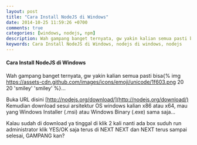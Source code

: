 ```yaml
---
layout: post
title: "Cara Install NodeJS di Windows"
date: 2014-10-25 11:59:26 +0700
comments: true
categories: [windows, nodejs, npm]
description: Wah gampang banget ternyata, gw yakin kalian semua pasti bisa Cara Install NodeJS di Windows
keywords: Cara Install NodeJS di Windows, nodejs di windows, nodejs
---
```

#### Cara Install NodeJS di Windows
Wah gampang banget ternyata, gw yakin kalian semua pasti bisa{% img https://assets-cdn.github.com/images/icons/emoji/unicode/1f603.png 20 20 'smiley' 'smiley' %}...

Buka URL disini [http://nodejs.org/download/](http://nodejs.org/download/)
Kemudian download sesui arsitektur OS windows kalian x86 atau x64, mau yang Windows Installer (.msi) atau Windows Binary (.exe) sama saja...

Kalau sudah di download ya tinggal di klik 2 kali nanti ada box suduh run administrator klik YES/OK saja terus di NEXT NEXT dan NEXT terus sampai selesai, GAMPANG kan?
